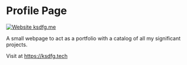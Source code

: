 # Profile Page

[![Website ksdfg.me](https://img.shields.io/website-up-down-green-red/https/ksdfg.tech.svg)](https://ksdfg.tech/)

A small webpage to act as a portfolio with a catalog of all my significant projects.

Visit at https://ksdfg.tech
